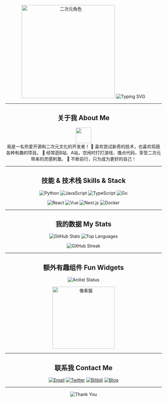 <!-- 
    欢迎使用这份 README 模板！
    你可以根据自己的喜好修改文字、图片、徽章与数据。
    二次元风格的插画请自备，下面只是示意占位。
    在你自己的 GitHub Profile 仓库中使用时，需要将 `username` 替换成你的 GitHub 用户名。
-->

<!-- 顶部看板娘与欢迎Banner -->
<p align="center">
  <!-- 使用自己喜欢的二次元角色插图 -->
  <img src="https://your-image-link-here.jpg" alt="二次元角色" width="300" />

  <!-- 欢迎Banner（可使用ASCII ART或工具生成） -->
  <img src="https://readme-typing-svg.herokuapp.com?font=%E8%8B%B1%E9%BA%BB%E4%BB%96&size=30&duration=4000&color=F75C7E&center=true&vCenter=true&multiline=true&width=600&height=100&lines=欢迎来到我的GitHub乐园;Here+we+go;二次元的世界,请多关照~" alt="Typing SVG" />
</p>

---

<!-- 自我介绍区 -->
<h2 align="center">关于我 About Me</h2>

<p align="center">
  <img src="https://media.giphy.com/media/QyJ0We4GHpjBa/giphy.gif" width="50" /> <br>
  我是一名热爱开源和二次元文化的开发者！  
  🌸 喜欢尝试新奇的技术，也喜欢捣鼓各种有趣的项目。  
  🎀 经常逛B站、A站，空闲时打打游戏、撸点代码，享受二次元带来的灵感刺激。  
  💖 不断前行，只为成为更好的自己！
</p>

---

<!-- Skill 栏与徽章 -->
<h2 align="center">技能 & 技术栈 Skills & Stack</h2>
<p align="center">
  <!-- 编程语言徽章 -->
  <img src="https://img.shields.io/badge/Code-Python-3776AB?style=flat-square&logo=python&logoColor=ffffff" alt="Python" />
  <img src="https://img.shields.io/badge/Code-JavaScript-F7DF1E?style=flat-square&logo=javascript&logoColor=000000" alt="JavaScript" />
  <img src="https://img.shields.io/badge/Code-TypeScript-3178C6?style=flat-square&logo=typescript&logoColor=ffffff" alt="TypeScript" />
  <img src="https://img.shields.io/badge/Code-Go-00ADD8?style=flat-square&logo=go&logoColor=ffffff" alt="Go" />
</p>

<p align="center">
  <!-- 框架与工具徽章 -->
  <img src="https://img.shields.io/badge/Framework-React-61DAFB?style=flat-square&logo=react&logoColor=000000" alt="React" />
  <img src="https://img.shields.io/badge/Framework-Vue-4FC08D?style=flat-square&logo=vue.js&logoColor=ffffff" alt="Vue" />
  <img src="https://img.shields.io/badge/Framework-Next.js-000000?style=flat-square&logo=next.js&logoColor=ffffff" alt="Next.js" />
  <img src="https://img.shields.io/badge/Tool-Docker-2496ED?style=flat-square&logo=docker&logoColor=ffffff" alt="Docker" />
</p>

---

<!-- 动态数据展示 -->
<h2 align="center">我的数据 My Stats</h2>
<p align="center">
  <!-- GitHub Stats -->
  <img src="https://github-readme-stats.vercel.app/api?username=username&show_icons=true&theme=radical" alt="GitHub Stats" />

  <!-- Most Used Languages -->
  <img src="https://github-readme-stats.vercel.app/api/top-langs/?username=username&layout=compact&theme=radical" alt="Top Languages" />
</p>

<p align="center">
  <!-- GitHub Streak -->
  <img src="https://streak-stats.demolab.com/?user=username&theme=radical" alt="GitHub Streak" />
</p>

---

<!-- 动态小组件 (动漫追番进度/音乐播放等 - 这些需要额外服务支持，这里仅示例) -->
<h2 align="center">额外有趣组件 Fun Widgets</h2>
<p align="center">
  <!-- 例如: AniList 用户信息(自定义需要AniList API) -->
  <!-- 这里仅做示意，如果你有AniList账号，可以用相应的开源项目生成SVG -->
  <img src="https://anilist-readme.onrender.com/user/yourAnilistUsername.svg" alt="Anilist Status" />
</p>

<p align="center">
  <!-- 像素风格动画GIF -->
  <img src="https://media.giphy.com/media/13n0zTF6v7x0fm/giphy.gif" width="200" alt="像素猫" />
</p>

---

<!-- 联系方式与社交连接 -->
<h2 align="center">联系我 Contact Me</h2>
<p align="center">
  <!-- 替换成你自己的链接 -->
  <a href="mailto:your_email@example.com"><img src="https://img.shields.io/badge/Email-D14836?style=flat-square&logo=gmail&logoColor=white" alt="Email"></a>
  <a href="https://twitter.com/your_twitter" target="_blank"><img src="https://img.shields.io/badge/Twitter-1DA1F2?style=flat-square&logo=twitter&logoColor=white" alt="Twitter"></a>
  <a href="https://space.bilibili.com/your_bilibili_id" target="_blank"><img src="https://img.shields.io/badge/Bilibili-00A1D6?style=flat-square&logo=bilibili&logoColor=white" alt="Bilibili"></a>
  <a href="https://yourblog.example.com" target="_blank"><img src="https://img.shields.io/badge/Blog-FFA500?style=flat-square&logo=rss&logoColor=white" alt="Blog"></a>
</p>

---

<p align="center">
  <img src="https://readme-typing-svg.herokuapp.com?color=%23F75C7E&size=18&center=true&vCenter=true&lines=感谢看到这里！;希望能在这里找到灵感！" alt="Thank You" />
</p>
